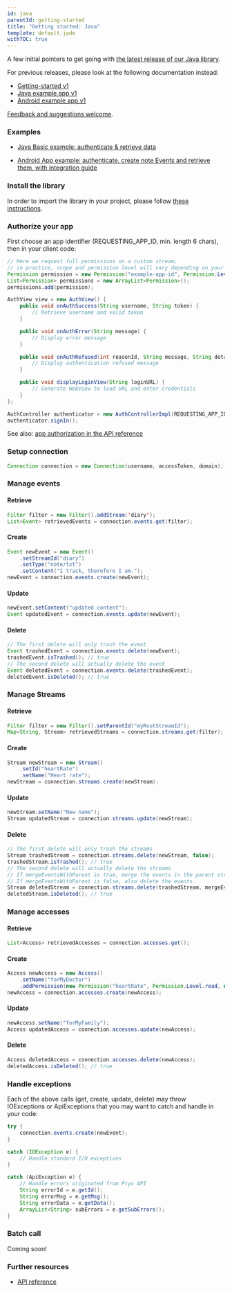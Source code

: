 ```yaml
---
id: java
parentId: getting-started
title: "Getting started: Java"
template: default.jade
withTOC: true
---
```


A few initial pointers to get going with [the latest release of our Java library](https://github.com/pryv/lib-java).<br>

For previous releases, please look at the following documentation instead:
* [Getting-started v1](https://github.com/pryv/lib-java/blob/master/getting_started_v1.md)
* [Java example app v1](https://github.com/pryv/app-java-examples/tree/bcfedf62e54ac56cfc71f47bef63282e29222bcb/BasicExample)
* [Android example app v1](https://github.com/pryv/app-android-example/tree/a7ca35203e7030b6ca4ef828096fa85e77bc5aa9)

[Feedback and suggestions welcome](http://github.com/pryv/dev-site/issues).


### Examples

- [Java Basic example: authenticate & retrieve data](https://github.com/pryv/app-java-examples/tree/master/BasicExample)<br>

- [Android App example: authenticate, create note Events and retrieve them, with integration guide](https://github.com/pryv/app-android-example)<br>


### Install the library

In order to import the library in your project, please follow [these instructions](https://github.com/pryv/lib-java/blob/master/README.md#import).

### Authorize your app

First choose an app identifier (REQUESTING_APP_ID, min. length 6 chars), then in your client code:

```java
// Here we request full permissions on a custom stream;
// in practice, scope and permission level will vary depending on your needs
Permission permission = new Permission("example-app-id", Permission.Level.manage, "Example App");
List<Permission> permissions = new ArrayList<Permission>();
permissions.add(permission);

AuthView view = new AuthView() {
	public void onAuthSuccess(String username, String token) {
		// Retrieve username and valid token
	}

	public void onAuthError(String message) {
		// Display error message
	}

	public void onAuthRefused(int reasonId, String message, String detail) {
		// Display authentication refused message
	}

	public void displayLoginView(String loginURL) {
		// Generate WebView to load URL and enter credentials
	}
};

AuthController authenticator = new AuthControllerImpl(REQUESTING_APP_ID, permissions, language, returnURL, view);
authenticator.signIn();
```

See also: [app authorization in the API reference](/reference/#authorizing-your-app)


### Setup connection

```java
Connection connection = new Connection(username, accessToken, domain);
```

### Manage events

#### Retrieve

```java
Filter filter = new Filter().addStream('diary');
List<Event> retrievedEvents = connection.events.get(filter);
```

#### Create

```java
Event newEvent = new Event()
	.setStreamId("diary")
	.setType("note/txt")
	.setContent("I track, therefore I am.");
newEvent = connection.events.create(newEvent);
```

#### Update

```java
newEvent.setContent("updated content");
Event updatedEvent = connection.events.update(newEvent);
```

#### Delete

```java
// The first delete will only trash the event
Event trashedEvent = connection.events.delete(newEvent);
trashedEvent.isTrashed(); // true
// The second delete will actually delete the event
Event deletedEvent = connection.events.delete(trashedEvent);
deletedEvent.isDeleted(); // true
```

### Manage Streams

#### Retrieve

```java
Filter filter = new Filter().setParentId("myRootStreamId");
Map<String, Stream> retrievedStreams = connection.streams.get(filter);
```

#### Create

```java
Stream newStream = new Stream()
	.setId("heartRate")
	.setName("Heart rate");
newStream = connection.streams.create(newStream);
```

#### Update

```java
newStream.setName("New name");
Stream updatedStream = connection.streams.update(newStream);
```

#### Delete

```java
// The first delete will only trash the streams
Stream trashedStream = connection.streams.delete(newStream, false);
trashedStream.isTrashed(); // true
// The second delete will actually delete the streams
// If mergeEventsWithParent is true, merge the events in the parent stream.
// If mergeEventsWithParent is false, also delete the events.
Stream deletedStream = connection.streams.delete(trashedStream, mergeEventsWithParent);
deletedStream.isDeleted(); // true
```

### Manage accesses

#### Retrieve

```java
List<Access> retrievedAccesses = connection.accesses.get();
```

#### Create

```java
Access newAccess = new Access()
	.setName("forMyDoctor")
	.addPermission(new Permission("heartRate", Permission.Level.read, null));
newAccess = connection.accesses.create(newAccess);
```

#### Update

```java
newAccess.setName("forMyFamily");
Access updatedAccess = connection.accesses.update(newAccess);
```

#### Delete

```java
Access deletedAccess = connection.accesses.delete(newAccess);
deletedAccess.isDeleted(); // true
```

### Handle exceptions
Each of the above calls (get, create, update, delete) may throw IOExceptions or
ApiExceptions that you may want to catch and handle in your code:

```java
try {
	connection.events.create(newEvent);
} 

catch (IOException e) {
	// Handle standard I/O exceptions
}

catch (ApiException e) {
	// Handle errors originated from Pryv API
	String errorId = e.getId();
	String errorMsg = e.getMsg();
	String errorData = e.getData();
	ArrayList<String> subErrors = e.getSubErrors();
}
```

### Batch call

Coming soon!

### Further resources

- [API reference](/reference/)
